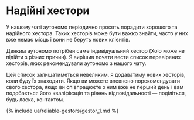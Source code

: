 # Надійні хестори

У нашому чаті аутономо періодично просять порадити хорошого та надійного хестора. Таких хесторів може бути важко
знайти, часто у них вже немає місць і вони не беруть нових клієнтів.

Деяким аутономо потрібен саме індивідуальний хестор (Xolo може не підійти з різних причин). Я вирішив почати вести
список перевірених хесторів, яких рекомендували аутономо з нашого чату.

Цей список залишатиметься невеликим, я додаватиму нових хесторів, коли буду їх знаходити. Якщо ви можете впевнено
порекомендувати свого хестора, якщо ви співпрацюєте з ним вже не перший день і вам подобається його кваліфікація та
рівень відповідальності — поділіться, будь ласка, контактом.

{% include ua/reliable-gestors/gestor_1.md %}
